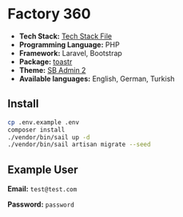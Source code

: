 # Factory 360

- **Tech Stack:** [Tech Stack File](https://github.com/kadirermantr/factory-360/blob/main/techstack.md)
- **Programming Language:** PHP
- **Framework:** Laravel, Bootstrap
- **Package:** [toastr](https://github.com/CodeSeven/toastr)
- **Theme:** [SB Admin 2](https://startbootstrap.com/theme/sb-admin-2)
- **Available languages:** English, German, Turkish

## Install

```bash
cp .env.example .env
composer install
./vendor/bin/sail up -d
./vendor/bin/sail artisan migrate --seed
```

## Example User

**Email:** `test@test.com`

**Password:** `password`
